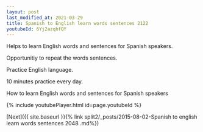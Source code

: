 ```yaml
---
layout: post
last_modified_at: 2021-03-29
title: Spanish to English learn words sentences 2122 
youtubeId: 6Yj2azqhfQY
---
```

 
 
Helps to learn English words and sentences for Spanish speakers.

Opportunitiy to repeat the words sentences. 

Practice English language. 
 
10 minutes practice every day. 
 
How to learn English words and sentences for Spanish speakers 
 
{% include youtubePlayer.html id=page.youtubeId %}
 
 
[Next]({{ site.baseurl }}{% link  split2/_posts/2015-08-02-Spanish to english learn words sentences 2048 .md%})
 
